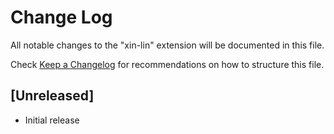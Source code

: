 # Change Log

All notable changes to the "xin-lin" extension will be documented in this file.

Check [Keep a Changelog](http://keepachangelog.com/) for recommendations on how to structure this file.

## [Unreleased]

- Initial release

